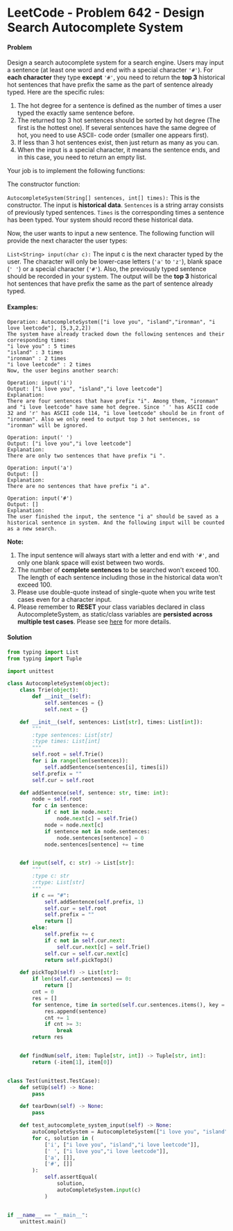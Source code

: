 # LeetCode - Problem 642 - Design Search Autocomplete System

#### Problem

Design a search autocomplete system for a search engine. Users may input a sentence 
(at least one word and end with a special character `'#'`). For **each character** they 
type **except** `'#'`, you need to return the **top 3** historical hot sentences that have prefix the 
same as the part of sentence already typed. Here are the specific rules:

1. The hot degree for a sentence is defined as the number of times a user typed the 
   exactly same sentence before.
1. The returned top 3 hot sentences should be sorted by hot degree (The first is the 
   hottest one). If several sentences have the same degree of hot, you need to use ASCII-
   code order (smaller one appears first).
1. If less than 3 hot sentences exist, then just return as many as you can.
1. When the input is a special character, it means the sentence ends, and in this case, you 
   need to return an empty list.

Your job is to implement the following functions:

The constructor function:

`AutocompleteSystem(String[] sentences, int[] times):` This is the constructor. The input 
is **historical data**. `Sentences` is a string array consists of previously typed sentences. 
`Times` is the corresponding times a sentence has been typed. Your system should record 
these historical data.

Now, the user wants to input a new sentence. The following function will provide the next 
character the user types:

`List<String> input(char c):` The input c is the next character typed by the user. The 
character will only be lower-case letters (`'a'` to `'z'`), blank space (`' '`) or a special 
character (`'#'`). Also, the previously typed sentence should be recorded in your system. 
The output will be the **top 3** historical hot sentences that have prefix the same as the part 
of sentence already typed.

#### Examples:

```
Operation: AutocompleteSystem(["i love you", "island","ironman", "i love leetcode"], [5,3,2,2])
The system have already tracked down the following sentences and their corresponding times:
"i love you" : 5 times
"island" : 3 times
"ironman" : 2 times
"i love leetcode" : 2 times
Now, the user begins another search:

Operation: input('i')
Output: ["i love you", "island","i love leetcode"]
Explanation:
There are four sentences that have prefix "i". Among them, "ironman" and "i love leetcode" have same hot degree. Since ' ' has ASCII code 32 and 'r' has ASCII code 114, "i love leetcode" should be in front of "ironman". Also we only need to output top 3 hot sentences, so "ironman" will be ignored.

Operation: input(' ')
Output: ["i love you","i love leetcode"]
Explanation:
There are only two sentences that have prefix "i ".

Operation: input('a')
Output: []
Explanation:
There are no sentences that have prefix "i a".

Operation: input('#')
Output: []
Explanation:
The user finished the input, the sentence "i a" should be saved as a historical sentence in system. And the following input will be counted as a new search.
``` 

**Note:**

1. The input sentence will always start with a letter and end with `'#'`, and only one blank 
   space will exist between two words.
1. The number of **complete sentences** to be searched won't exceed 100. The length 
   of each sentence including those in the historical data won't exceed 100.
1. Please use double-quote instead of single-quote when you write test cases even for a 
   character input.
1. Please remember to **RESET** your class variables declared in class AutocompleteSystem, 
   as static/class variables are **persisted across multiple test cases**. Please see [here](https://link.zhihu.com/?target=https%3A//leetcode.com/faq/%23different-output) 
   for more details.

#### Solution

```python
from typing import List
from typing import Tuple

import unittest

class AutocompleteSystem(object):
    class Trie(object):
        def __init__(self):
            self.sentences = {}
            self.next = {}

    def __init__(self, sentences: List[str], times: List[int]):
        """
        :type sentences: List[str]
        :type times: List[int]
        """
        self.root = self.Trie()
        for i in range(len(sentences)):
            self.addSentence(sentences[i], times[i])
        self.prefix = ""
        self.cur = self.root

    def addSentence(self, sentence: str, time: int):
        node = self.root
        for c in sentence:
            if c not in node.next:
                node.next[c] = self.Trie()
            node = node.next[c]
            if sentence not in node.sentences:
                node.sentences[sentence] = 0
            node.sentences[sentence] += time


    def input(self, c: str) -> List[str]:
        """
        :type c: str
        :rtype: List[str]
        """
        if c == "#":
            self.addSentence(self.prefix, 1)
            self.cur = self.root
            self.prefix = ""
            return []
        else:
            self.prefix += c
            if c not in self.cur.next:
                self.cur.next[c] = self.Trie()
            self.cur = self.cur.next[c]
            return self.pickTop3()

    def pickTop3(self) -> List[str]:
        if len(self.cur.sentences) == 0:
            return []
        cnt = 0
        res = []
        for sentence, time in sorted(self.cur.sentences.items(), key = self.findNum):
            res.append(sentence)
            cnt += 1
            if cnt >= 3:
                break
        return res


    def findNum(self, item: Tuple[str, int]) -> Tuple[str, int]:
        return (-item[1], item[0])


class Test(unittest.TestCase):
    def setUp(self) -> None:
        pass

    def tearDown(self) -> None:
        pass

    def test_autocomplete_system_input(self) -> None:
        autoCompleteSystem = AutocompleteSystem(["i love you", "island","ironman", "i love leetcode"], [5,3,2,2])
        for c, solution in (
            ['i', ["i love you", "island","i love leetcode"]],
            [' ', ["i love you","i love leetcode"]],
            ['a', []],
            ['#', []]
        ):
            self.assertEqual(
                solution,
                autoCompleteSystem.input(c)
            )


if __name__ == "__main__":
    unittest.main()
```